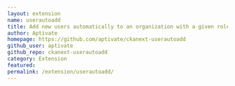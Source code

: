 ```yaml
---
layout: extension
name: userautoadd
title: Add new users automatically to an organization with a given role
author: Aptivate
homepage: https://github.com/aptivate/ckanext-userautoadd
github_user: aptivate
github_repo: ckanext-userautoadd
category: Extension
featured: 
permalink: /extension/userautoadd/
---
```



<Error getting README>
